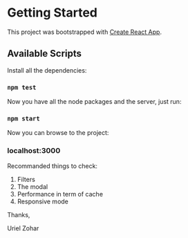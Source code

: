 # Getting Started 

This project was bootstrapped with [Create React App](https://github.com/facebook/create-react-app).

## Available Scripts

Install all the dependencies:

### `npm test`

Now you have all the node packages and the server, just run: 

### `npm start`

Now you can browse to the project:

### localhost:3000

Recommanded things to check:

1) Filters
2) The modal
3) Performance in term of cache
4) Responsive mode

Thanks,

Uriel Zohar